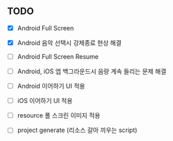 ## TODO
- [x] Android Full Screen
- [x] Android 음악 선택시 강제종료 현상 해결
- [ ] Android Full Screen Resume
- [ ] Android, iOS 엡 백그라운드시 음량 계속 들리는 문제 해결

- [ ] Android 이어하기 UI 적용
- [ ] iOS 이어하기 UI 적용
- [ ] resource 풀 스크린 이미지 적용

- [ ] project generate (리소스 갈아 끼우는 script)
